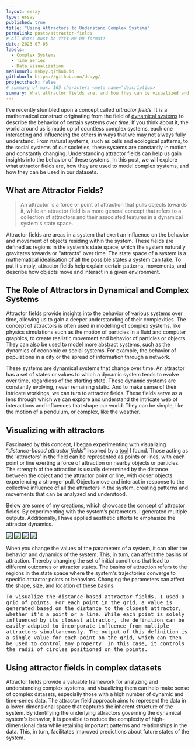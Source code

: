 ```yaml
---
layout: essay
type: essay
published: true
title: "Using Attractors to Understand Complex Systems"
permalink: posts/attractor-fields
# All dates must be YYYY-MM-DD format!
date: 2023-07-05
labels:
  - Complex Systems
  - Time Series
  - Data Visualization
mediumurl: mybyy.github.io
githuburl: https://github.com/dduyg/
projectcheck: false
# summary of max. 165 characters <meta name="description>
summary: What attractor fields are, and how they can be visualized and applied in data science to understand complex datasets.
---
```


I’ve recently stumbled upon a concept called *attractor fields*. It is a mathematical construct originating from the field of <a href="https://en.m.wikipedia.org/wiki/Dynamical_systems_theory" target="_blank" class="lined">dynamical systems</a> to describe the behavior of certain systems *over time*. If you think about it, the world around us is made up of countless complex systems, each one interacting and influencing the others in ways that we may not always fully understand. From natural systems, such as cells and ecological patterns, to the social systems of our societies, these systems are constantly in motion and constantly changing. Understanding attractor fields can help us gain insights into the behavior of these systems. In this post, we will explore what attractor fields are, how they are used to model complex systems, and how they can be used in our datasets.

## What are Attractor Fields? 

> An attractor is a force or point of attraction that pulls objects towards it, while an attractor field is a more general concept that refers to a collection of attractors and their associated features in a dynamical system's state space.

Attractor fields are areas in a system that exert an influence on the behavior and movement of objects residing within the system. These fields are defined as regions in the system's state space, which the system naturally gravitates towards or "attracts" over time. The state space of a system is a mathematical idealisation of all the possible states a system can take. To put it simply, attractor fields help explain certain patterns, movements, and describe how objects move and interact in a given environment.

## The Role of Attractors in Dynamical and Complex Systems

Attractor fields provide insights into the behavior of various systems over time, allowing us to gain a deeper understanding of their complexities. The concept of attractors is often used in modelling of complex systems, like physics simulations such as the motion of particles in a fluid and computer graphics, to create realistic movement and behavior of particles or objects. They can also be used to model more abstract systems, such as the dynamics of economic or social systems. For example, the behavior of populations in a city or the spread of information through a network.

These systems are dynamical systems that change over time. An attractor has a set of states or values to which a dynamic system tends to evolve over time, regardless of the starting state. These dynamic systems are constantly evolving, never remaining static. And to make sense of their intricate workings, we can turn to attractor fields. These fields serve as a lens through which we can explore and understand the intricate web of interactions and influences that shape our world. They can be simple, like the motion of a pendulum, or complex, like the weather.

## Visualizing with attractors

Fascinated by this concept, I began experimenting with visualizing “*distance-based attractor fields*” inspired by a <a href="https://object-e.net/tools/attractorfields-tools-gh" target="_blank" class="lined">tool</a> I found. Those acting as the ‘attractors’ in the field can be represented as points or lines, with each point or line exerting a force of attraction on nearby objects or particles. The strength of the attraction is usually determined by the distance between the object and the attractor point or line, with closer objects experiencing a stronger pull. Objects move and interact in response to the collective influence of all the attractors in the system, creating patterns and movements that can be analyzed and understood.

Below are some of my creations, which showcase the concept of attractor fields. By experimenting with the system’s parameters, I generated multiple outputs. Additionally, I have applied aesthetic efforts to emphasize the attractor dynamics.

<div class="ui small images">
  <img class="ui image" src="/images/attractorfields1.png" style="border: 1px solid black;">
  <img class="ui image" src="/images/attractorfields4.jpg" style="border: 1px solid black;">
  <img class="ui image" src="/images/attractorfields2.png" style="border: 1px solid black;">
  <img class="ui image" src="/images/attractorfields3.png" style="border: 1px solid black;">
</div>

When you change the values of the parameters of a system, it can alter the behavior and dynamics of the system. This, in turn, can affect the basins of attraction. Thereby changing the set of initial conditions that lead to different outcomes or attractor states. The basins of attraction refers to the regions in the state space where the system's trajectories converge to specific attractor points or behaviors. Changing the parameters can affect the shape, size, and location of these basins.

<div style="font-family: 'Source Code Pro', monospace;" class="ui secondary segment">
  <p>To visualize the distance-based attractor fields, I used a grid of points. For each point in the grid, a value is generated based on the distance to the closest attractor, whether it's a point or a line. While each point is solely influenced by its closest attractor, the definition can be easily adapted to incorporate influence from multiple attractors simultaneously. The output of this definition is a single value for each point on the grid, which can then be used to control any property. In this case, it controls the radii of circles positioned on the points.</p></div>

## Using attractor fields in complex datasets

Attractor fields provide a valuable framework for analyzing and understanding complex systems, and visualizing them can help make sense of complex datasets, especially those with a high number of dynamic and time-series data. The attractor field approach aims to represent the data in a lower-dimensional space that captures the inherent structure of the system. By identifying the underlying attractors governing the dynamical system's behavior, it is possible to reduce the complexity of high-dimensional data while retaining important patterns and relationships in the data. This, in turn, facilitates improved predictions about future states of the system.
